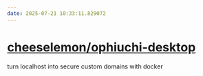 ```yaml
---
date: 2025-07-21 10:33:11.829072
---
```


# [cheeselemon/ophiuchi-desktop](https://github.com/cheeselemon/ophiuchi-desktop)

turn localhost into secure custom domains with docker